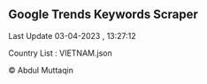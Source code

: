 

## Google Trends Keywords Scraper 
 
Last Update 03-04-2023 , 13:27:12

Country List :
VIETNAM.json



© Abdul Muttaqin 
